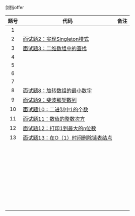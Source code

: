 剑指offer

| 题号 | 代码                                                         | 备注 |
| :--: | ------------------------------------------------------------ | ---- |
|  1   |                                                              |      |
|  2   | [面试题2：实现Singleton模式](https://www.cnblogs.com/PengLuo22/p/14173318.html) |      |
|  3   | [面试题3：二维数组中的查找](https://www.cnblogs.com/PengLuo22/p/14173318.html) |      |
|  4   |                                                              |      |
|  5   |                                                              |      |
|  6   |                                                              |      |
|  7   |                                                              |      |
|  8   | [面试题8：旋转数组的最小数字](https://www.cnblogs.com/PengLuo22/p/14209037.html#%E7%AC%AC1%E9%81%93) |      |
|  9   | [面试题9：斐波那契数列](https://www.cnblogs.com/PengLuo22/p/14236654.html#%E7%AC%AC1%E9%81%93) |      |
|  10  | [面试题10：二进制中1的个数](https://www.cnblogs.com/PengLuo22/p/14269892.html) |      |
|  11  | [面试题11：数值的整数次方](https://www.cnblogs.com/PengLuo22/p/14236654.html#algorithm) |      |
|  12  | [面试题12：打印1到最大的n位数](https://www.cnblogs.com/PengLuo22/p/14299900.html#%E7%AC%AC1%E9%81%93) |      |
|  13  | [面试题13：在O（1）时间删除链表结点](https://pengluo22.github.io/jekyll-blog/ARTS-12/) |      |
|      |                                                              |      |
|      |                                                              |      |
|      |                                                              |      |
|      |                                                              |      |
|      |                                                              |      |
|      |                                                              |      |
|      |                                                              |      |
|      |                                                              |      |
|      |                                                              |      |
|      |                                                              |      |
|      |                                                              |      |
|      |                                                              |      |
|      |                                                              |      |
|      |                                                              |      |
|      |                                                              |      |
|      |                                                              |      |
|      |                                                              |      |
|      |                                                              |      |
|      |                                                              |      |
|      |                                                              |      |
|      |                                                              |      |
|      |                                                              |      |
|      |                                                              |      |
|      |                                                              |      |
|      |                                                              |      |
|      |                                                              |      |
|      |                                                              |      |
|      |                                                              |      |
|      |                                                              |      |
|      |                                                              |      |
|      |                                                              |      |
|      |                                                              |      |
|      |                                                              |      |
|      |                                                              |      |
|      |                                                              |      |
|      |                                                              |      |

